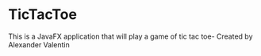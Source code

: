 # TicTacToe


This is a JavaFX application that will play a game of tic tac toe- Created by Alexander Valentin

